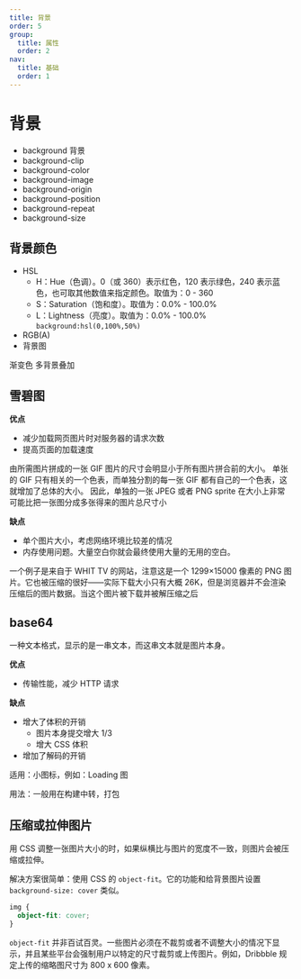 ```yaml
---
title: 背景
order: 5
group:
  title: 属性
  order: 2
nav:
  title: 基础
  order: 1
---
```


# 背景

- background 背景
- background-clip
- background-color
- background-image
- background-origin
- background-position
- background-repeat
- background-size

## 背景颜色

- HSL
  - H：Hue（色调）。0（或 360）表示红色，120 表示绿色，240 表示蓝色，也可取其他数值来指定颜色。取值为：0 - 360
  - S：Saturation（饱和度）。取值为：0.0% - 100.0%
  - L：Lightness（亮度）。取值为：0.0% - 100.0% `background:hsl(0,100%,50%)`
- RGB(A)
- 背景图

渐变色
多背景叠加

## 雪碧图

**优点**

- 减少加载网页图片时对服务器的请求次数
- 提高页面的加载速度

由所需图片拼成的一张 GIF 图片的尺寸会明显小于所有图片拼合前的大小。
单张的 GIF 只有相关的一个色表，而单独分割的每一张 GIF
都有自己的一个色表，这就增加了总体的大小。
因此，单独的一张 JPEG 或者 PNG sprite 在大小上非常可能比把一张图分成多张得来的图片总尺寸小

**缺点**

- 单个图片大小，考虑网络环境比较差的情况
- 内存使用问题。大量空白你就会最终使用大量的无用的空白。

一个例子是来自于 WHIT TV 的网站，注意这是一个 1299×15000 像素的 PNG 图片。它也被压缩的很好——实际下载大小只有大概 26K，但是浏览器并不会渲染压缩后的图片数据。当这个图片被下载并被解压缩之后

## base64

一种文本格式，显示的是一串文本，而这串文本就是图片本身。

**优点**

- 传输性能，减少 HTTP 请求

**缺点**

- 增大了体积的开销
  - 图片本身提交增大 1/3
  - 增大 CSS 体积
- 增加了解码的开销

适用：小图标，例如：Loading 图

用法：一般用在构建中转，打包

## 压缩或拉伸图片

用 CSS 调整一张图片大小的时，如果纵横比与图片的宽度不一致，则图片会被压缩或拉伸。

解决方案很简单：使用 CSS 的 `object-fit`。它的功能和给背景图片设置 `background-size: cover` 类似。

```css
img {
  object-fit: cover;
}
```

`object-fit` 并非百试百灵。一些图片必须在不裁剪或者不调整大小的情况下显示，并且某些平台会强制用户以特定的尺寸裁剪或上传图片。例如，Dribbble 规定上传的缩略图尺寸为 800 x 600 像素。
